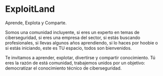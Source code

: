 # ExploitLand

Aprende, Explota y Comparte.

Somos una comunidad incluyente, si eres un experto en temas de ciberseguridad, si eres una empresa del sector, si estás buscando profesionales, si llevas algunos años aprendiendo, si lo haces por hoobie o si estás iniciando, este es TU espacio, todos son bienvenidos.

Te invitamos a aprender, explotar, divertirse y compartir conocimiento. Tú eres la razón de está comunidad, trabajemos unidos por un objetivo: democratizar el conocimiento técnico de ciberseguridad.



<!--

**Here are some ideas to get you started:**

🙋‍♀️ A short introduction - what is your organization all about?
🌈 Contribution guidelines - how can the community get involved?
👩‍💻 Useful resources - where can the community find your docs? Is there anything else the community should know?
🍿 Fun facts - what does your team eat for breakfast?
🧙 Remember, you can do mighty things with the power of [Markdown](https://docs.github.com/github/writing-on-github/getting-started-with-writing-and-formatting-on-github/basic-writing-and-formatting-syntax)
-->
